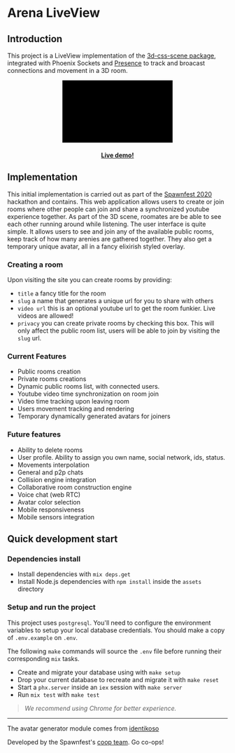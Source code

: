# Arena LiveView

## Introduction

This project is a LiveView implementation of the [3d-css-scene package](https://www.npmjs.com/package/3d-css-scene), integrated with Phoenix Sockets and [Presence](https://hexdocs.pm/phoenix/Phoenix.Presence.html) to track and broacast connections and movement in a 3D room.

<p align="center">
  <a href="https://www.youtube.com/watch?v=-FYJf__jmAY" target="_blank">
    <img src="public/demo.gif" width="50%">
  </a>
  <br/>
  <br/>
  <a href="https://pure-journey-52122.herokuapp.com/">
   <strong>Live demo!</strong>
  </a>
</p>

## Implementation

This initial implementation is carried out as part of the [Spawnfest 2020](https://spawnfest.github.io/) hackathon and contains.
This web application allows users to create or join rooms where other people can join and share a synchronized youtube experience together. As part of the 3D scene, roomates are be able to see each other running around while listening.
The user interface is quite simple. It allows users to see and join any of the available public rooms, keep track of how many arenies are gathered together. They also get a temporary unique avatar, all in a fancy elixirish styled overlay.

### Creating a room

Upon visiting the site you can create rooms by providing:

+ `title` a fancy title for the room
+ `slug` a name that generates a unique url for you to share with others
+ `video url` this is an optional youtube url to get the room funkier. Live videos are allowed!
+ `privacy` you can create private rooms by checking this box. This will only affect the public room list, users will be able to join by visiting the `slug` url.

### Current Features

+ Public rooms creation
+ Private rooms creations
+ Dynamic public rooms list, with connected users.
+ Youtube video time synchronization on room join
+ Video time tracking upon leaving room
+ Users movement tracking and rendering
+ Temporary dynamically generated avatars for joiners

### Future features

+ Ability to delete rooms
+ User profile. Ability to assign you own name, social network, ids, status.
+ Movements interpolation
+ General and p2p chats
+ Collision engine integration
+ Collaborative room construction engine
+ Voice chat (web RTC)
+ Avatar color selection
+ Mobile responsiveness
+ Mobile sensors integration

## Quick development start

### Dependencies install

  * Install dependencies with `mix deps.get`
  * Install Node.js dependencies with `npm install` inside the `assets` directory

### Setup and run the project

This project uses `postgresql`. You'll need to configure the environment variables to setup your local database credentials. You should make a copy of `.env.example` on `.env`.

The following `make` commands will source the `.env` file before running their corresponding `mix` tasks.

  * Create and migrate your database using with `make setup`
  * Drop your current database to recreate and migrate it with `make reset`
  * Start a `phx.server` inside an `iex` session with `make server`
  * Run `mix test` with `make test`

> *We recommend using Chrome for better experience.*

---

The avatar generator module comes from [identikoso](https://github.com/casanovajose/identikoso)

Developed by the Spawnfest's [coop team](@spawnfest/coop-team). Go co-ops!
